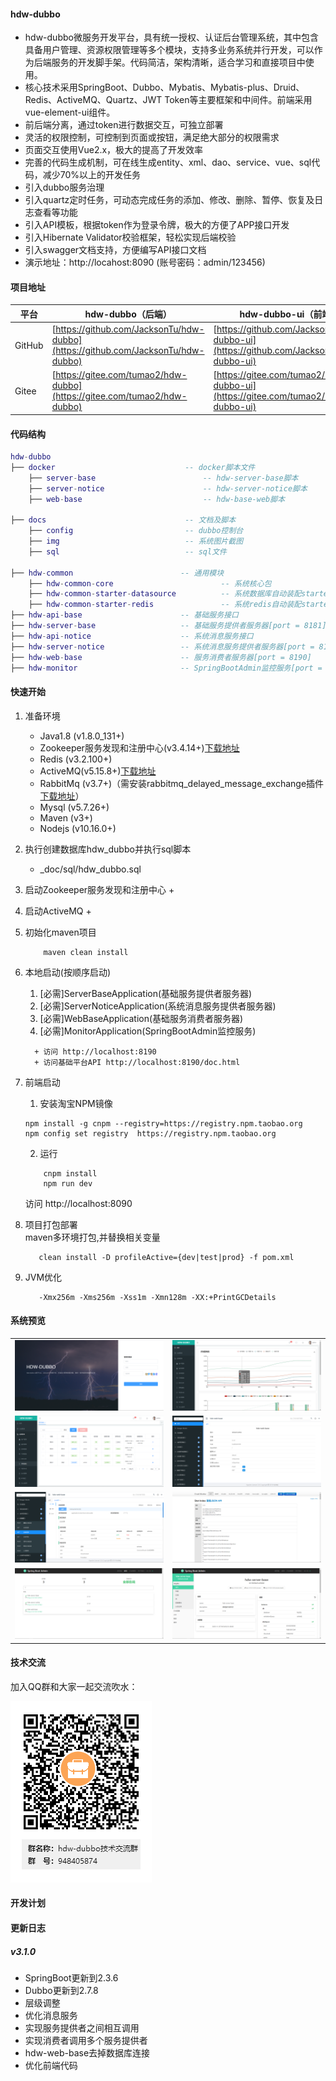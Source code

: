 #### hdw-dubbo
+ hdw-dubbo微服务开发平台，具有统一授权、认证后台管理系统，其中包含具备用户管理、资源权限管理等多个模块，支持多业务系统并行开发，可以作为后端服务的开发脚手架。代码简洁，架构清晰，适合学习和直接项目中使用。
+ 核心技术采用SpringBoot、Dubbo、Mybatis、Mybatis-plus、Druid、Redis、ActiveMQ、Quartz、JWT Token等主要框架和中间件。前端采用vue-element-ui组件。
+ 前后端分离，通过token进行数据交互，可独立部署
+ 灵活的权限控制，可控制到页面或按钮，满足绝大部分的权限需求
+ 页面交互使用Vue2.x，极大的提高了开发效率
+ 完善的代码生成机制，可在线生成entity、xml、dao、service、vue、sql代码，减少70%以上的开发任务
+ 引入dubbo服务治理
+ 引入quartz定时任务，可动态完成任务的添加、修改、删除、暂停、恢复及日志查看等功能
+ 引入API模板，根据token作为登录令牌，极大的方便了APP接口开发
+ 引入Hibernate Validator校验框架，轻松实现后端校验
+ 引入swagger文档支持，方便编写API接口文档
+ 演示地址：http://locahost:8090 (账号密码：admin/123456)


#### 项目地址

 平台  | hdw-dubbo（后端） |hdw-dubbo-ui（前端）
---|---|---
GitHub | [https://github.com/JacksonTu/hdw-dubbo](https://github.com/JacksonTu/hdw-dubbo) |[https://github.com/JacksonTu/hdw-dubbo-ui](https://github.com/JacksonTu/hdw-dubbo-ui)
Gitee  | [https://gitee.com/tumao2/hdw-dubbo](https://gitee.com/tumao2/hdw-dubbo) |[https://gitee.com/tumao2/hdw-dubbo-ui](https://gitee.com/tumao2/hdw-dubbo-ui)




#### 代码结构
``` lua
hdw-dubbo
├── docker                             -- docker脚本文件
    ├── server-base                        -- hdw-server-base脚本
    ├── server-notice                      -- hdw-server-notice脚本
    ├── web-base                           -- hdw-base-web脚本

├── docs                               -- 文档及脚本
    ├── config                         -- dubbo控制台
    ├── img                            -- 系统图片截图  
    ├── sql                            -- sql文件  
     
├── hdw-common                        -- 通用模块
    ├── hdw-common-core                        -- 系统核心包
    ├── hdw-common-starter-datasource          -- 系统数据库自动装配starter  
    ├── hdw-common-starter-redis               -- 系统redis自动装配starter
├── hdw-api-base                      -- 基础服务接口
├── hdw-server-base                   -- 基础服务提供者服务器[port = 8181]
├── hdw-api-notice                    -- 系统消息服务接口
├── hdw-server-notice                 -- 系统消息服务提供者服务器[port = 8182]
├── hdw-web-base                      -- 服务消费者服务器[port = 8190]
├── hdw-monitor                       -- SpringBootAdmin监控服务[port = 8180]
```


#### 快速开始

1. 准备环境
    + Java1.8  (v1.8.0_131+)
    + Zookeeper服务发现和注册中心(v3.4.14+)<a href="https://mirrors.tuna.tsinghua.edu.cn/apache/zookeeper/zookeeper-3.4.14/zookeeper-3.4.14.tar.gz">下载地址</a>
    + Redis (v3.2.100+)
    + ActiveMQ(v5.15.8+)<a href="http://activemq.apache.org/components/classic/download/" target="_blank">下载地址</a>
    + RabbitMq (v3.7+)（需安装rabbitmq_delayed_message_exchange插件 <a href="https://www.rabbitmq.com/community-plugins.html" target="_blank">下载地址</a>）
    + Mysql (v5.7.26+)
    + Maven (v3+)
    + Nodejs (v10.16.0+)
   
2. 执行创建数据库hdw_dubbo并执行sql脚本
    
    + _doc/sql/hdw_dubbo.sql
    
3. 启动Zookeeper服务发现和注册中心
    +

4. 启动ActiveMQ
   +

5. 初始化maven项目  
    ``` bush
        maven clean install
    ```

6. 本地启动(按顺序启动)
     1. [必需]ServerBaseApplication(基础服务提供者服务器)
     2. [必需]ServerNoticeApplication(系统消息服务提供者服务器)
     3. [必需]WebBaseApplication(基础服务消费者服务器)
     4. [必需]MonitorApplication(SpringBootAdmin监控服务)
     ```
       + 访问 http://localhost:8190
       + 访问基础平台API http://localhost:8190/doc.html
     ```
     
7. 前端启动
    1. 安装淘宝NPM镜像
    ```bush
    npm install -g cnpm --registry=https://registry.npm.taobao.org
    npm config set registry  https://registry.npm.taobao.org
    ```
    2. 运行
    ```bush
        cnpm install 
        npm run dev
    ```
    访问 http://localhost:8090
    
8. 项目打包部署  
     maven多环境打包,并替换相关变量
   ```bush
      clean install -D profileActive={dev|test|prod} -f pom.xml
   ```

9. JVM优化
     ```bush  
        -Xmx256m -Xms256m -Xss1m -Xmn128m -XX:+PrintGCDetails  
     ```

#### 系统预览
<table>
  <tr>
     <td><img src="_doc/images/1.png"/></td>
     <td><img src="_doc/images/2.png"/></td>
  </tr>
  <tr>
     <td><img src="_doc/images/3.png"/></td>
     <td><img src="_doc/images/4.png"/></td>
  </tr>
  <tr>
     <td><img src="_doc/images/5.png"/></td>
     <td><img src="_doc/images/6.png"/></td>
  </tr>
  <tr>
    <td><img src="_doc/images/7.png"/></td>
    <td><img src="_doc/images/8.png"/></td>
  </tr>
</table>

#### 技术交流
加入QQ群和大家一起交流吹水：

![qq](_doc/images/QQ.png)

#### 开发计划

#### 更新日志
 ##### v3.1.0 
  + SpringBoot更新到2.3.6
  + Dubbo更新到2.7.8
  + 层级调整
  + 优化消息服务
  + 实现服务提供者之间相互调用
  + 实现消费者调用多个服务提供者
  + hdw-web-base去掉数据库连接
  + 优化前端代码
